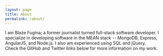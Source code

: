 ```yaml
---
layout: page
title: About
permalink: /about/
---
```


I am Blaze Fugina; a former journalist turned full-stack software developer. I specialize in developing software in the MEAN stack -- MongoDB, Express, AngularJS, and Node.js. I also am experienced using SQL and jQuery. Check the GitHub and Twitter links below for more information on my work.
